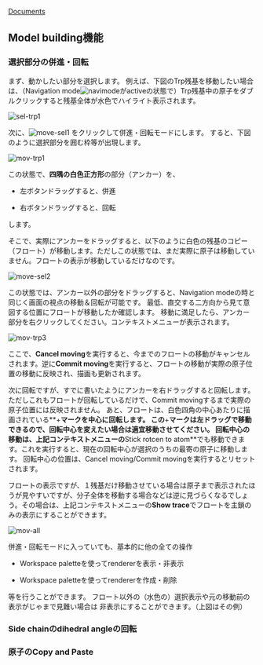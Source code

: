 [Documents](../Documents)

## Model building機能
### 選択部分の併進・回転

まず、動かしたい部分を選択します。
例えば、下図のTrp残基を移動したい場合は、（Navigation mode![navimode](../assets/images/Documents/ModelBuilding/navimode.png)がactiveの状態で）Trp残基中の原子をダブルクリックすると残基全体が水色でハイライト表示されます。

![sel-trp1](../assets/images/Documents/ModelBuilding/sel-trp1.png)


次に、![move-sel1](../assets/images/Documents/ModelBuilding/move-sel1.png)
をクリックして併進・回転モードにします。
すると、下図のように選択部分を囲む枠等が出現します。

![mov-trp1](../assets/images/Documents/ModelBuilding/mov-trp1.png)


この状態で、**四隅の白色正方形**の部分（アンカー）を、

-  左ボタンドラッグすると、併進

-  右ボタンドラッグすると、回転

します。

そこで、実際にアンカーをドラッグすると、以下のように白色の残基のコピー（フロート）が移動します。ただしこの状態では、まだ実際に原子は移動していません。フロートの表示が移動しているだけなのです。

![move-sel2](../assets/images/Documents/ModelBuilding/move-sel2.png)

この状態では、アンカー以外の部分をドラッグすると、Navigation modeの時と同じく画面の視点の移動＆回転が可能です。
最低、直交する二方向から見て意図する位置にフロートが移動したか確認します。
移動に満足したら、アンカー部分を右クリックしてください。コンテキストメニューが表示されます。

![mov-trp3](../assets/images/Documents/ModelBuilding/mov-trp3.png)

ここで、**Cancel moving**を実行すると、今までのフロートの移動がキャンセルされます。逆に**Commit moving**を実行すると、フロートの移動が実際の原子位置の移動に反映され、描画も更新されます。

次に回転ですが、すでに書いたようにアンカーを右ドラッグすると回転します。ただしこれもフロートが回転しているだけで、Commit movingするまで実際の原子位置には反映されません。
あと、フロートは、白色四角の中心あたりに描画されている**+**マークを中心に回転します。
この**+**マークは左ドラッグで移動できるので、回転中心を変えたい場合は適宜移動させてください。
回転中心の移動は、上記コンテキストメニューの**Stick rotcen to atom**でも移動できます。これを実行すると、現在の回転中心が選択のうちの最寄の原子に移動します。
回転中心の位置は、Cancel moving/Commit movingを実行するとリセットされます。

フロートの表示ですが、１残基だけ移動させている場合は原子まで表示されたほうが見やすいですが、分子全体を移動する場合などは逆に見づらくなるでしょう。その場合は、上記コンテキストメニューの**Show trace**でフロートを主鎖のみの表示にすることができます。

![mov-all](../assets/images/Documents/ModelBuilding/mov-all.png)


併進・回転モードに入っていても、基本的に他の全ての操作

-  Workspace paletteを使ってrendererを表示・非表示

-  Workspace paletteを使ってrendererを作成・削除

等を行うことができます。
フロート以外の（水色の）選択表示や元の移動前の表示がじゃまで見難い場合は
非表示にすることができます。（上図はその例）

### Side chainのdihedral angleの回転
### 原子のCopy and Paste
